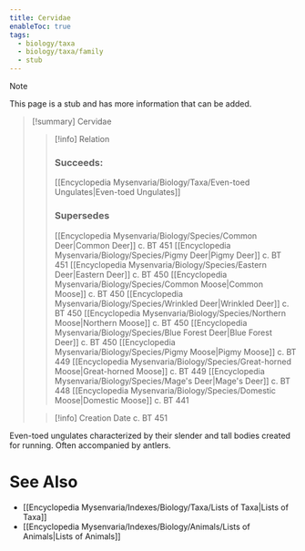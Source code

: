 ```yaml
---
title: Cervidae
enableToc: true
tags:
  - biology/taxa
  - biology/taxa/family
  - stub
---
```


> [!note]
> This page is a stub and has more information that can be added.

> [!summary] Cervidae
> > [!info] Relation
> > ### Succeeds:
> > [[Encyclopedia Mysenvaria/Biology/Taxa/Even-toed Ungulates|Even-toed Ungulates]]
> > ### Supersedes 
> > [[Encyclopedia Mysenvaria/Biology/Species/Common Deer|Common Deer]] c. BT 451
> > [[Encyclopedia Mysenvaria/Biology/Species/Pigmy Deer|Pigmy Deer]] c. BT 451
> > [[Encyclopedia Mysenvaria/Biology/Species/Eastern Deer|Eastern Deer]] c. BT 450
> > [[Encyclopedia Mysenvaria/Biology/Species/Common Moose|Common Moose]] c. BT 450
> > [[Encyclopedia Mysenvaria/Biology/Species/Wrinkled Deer|Wrinkled Deer]] c. BT 450
> > [[Encyclopedia Mysenvaria/Biology/Species/Northern Moose|Northern Moose]] c. BT 450
> > [[Encyclopedia Mysenvaria/Biology/Species/Blue Forest Deer|Blue Forest Deer]] c. BT 450
> > [[Encyclopedia Mysenvaria/Biology/Species/Pigmy Moose|Pigmy Moose]] c. BT 449
> > [[Encyclopedia Mysenvaria/Biology/Species/Great-horned Moose|Great-horned Moose]] c. BT 449
> > [[Encyclopedia Mysenvaria/Biology/Species/Mage's Deer|Mage's Deer]] c. BT 448
> > [[Encyclopedia Mysenvaria/Biology/Species/Domestic Moose|Domestic Moose]] c. BT 441
>
> > [!info] Creation Date
> > c. BT 451

Even-toed ungulates characterized by their slender and tall bodies created for running. Often accompanied by antlers.

# See Also
- [[Encyclopedia Mysenvaria/Indexes/Biology/Taxa/Lists of Taxa|Lists of Taxa]]
- [[Encyclopedia Mysenvaria/Indexes/Biology/Animals/Lists of Animals|Lists of Animals]]
